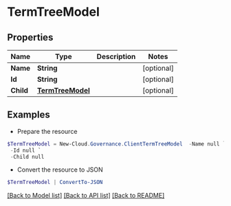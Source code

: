 # TermTreeModel
## Properties

Name | Type | Description | Notes
------------ | ------------- | ------------- | -------------
**Name** | **String** |  | [optional] 
**Id** | **String** |  | [optional] 
**Child** | [**TermTreeModel**](TermTreeModel.md) |  | [optional] 

## Examples

- Prepare the resource
```powershell
$TermTreeModel = New-Cloud.Governance.ClientTermTreeModel  -Name null `
 -Id null `
 -Child null
```

- Convert the resource to JSON
```powershell
$TermTreeModel | ConvertTo-JSON
```

[[Back to Model list]](../README.md#documentation-for-models) [[Back to API list]](../README.md#documentation-for-api-endpoints) [[Back to README]](../README.md)

